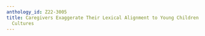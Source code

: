 ```yaml
---
anthology_id: Z22-3005
title: Caregivers Exaggerate Their Lexical Alignment to Young Children Across Several
  Cultures
---
```

